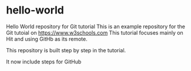 # hello-world
Hello World repository for Git tutorial
This is an example repository for the Git tutoial on https://www.w3schools.com
This tutorial focuses mainly on Hit and using GitHb as its remote.

This repository is built step by step in the tutorial.

It now include steps for GitHub
